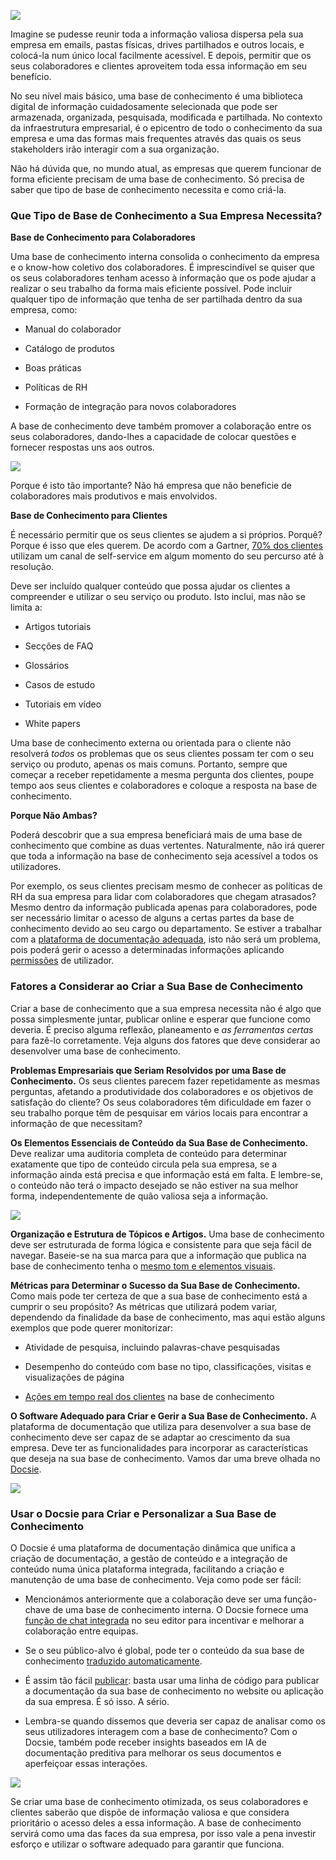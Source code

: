![](https://docsie-app-media.s3.amazonaws.com/image/7093/doc_ULxUK3nJlSUujhpeo/fgdkkvoukhpdltavfjsp)

Imagine se pudesse reunir toda a informação valiosa dispersa pela sua empresa em emails, pastas físicas, drives partilhados e outros locais, e colocá-la num único local facilmente acessível. E depois, permitir que os seus colaboradores e clientes aproveitem toda essa informação em seu benefício.

No seu nível mais básico, uma base de conhecimento é uma biblioteca digital de informação cuidadosamente selecionada que pode ser armazenada, organizada, pesquisada, modificada e partilhada. No contexto da infraestrutura empresarial, é o epicentro de todo o conhecimento da sua empresa e uma das formas mais frequentes através das quais os seus stakeholders irão interagir com a sua organização.

Não há dúvida que, no mundo atual, as empresas que querem funcionar de forma eficiente precisam de uma base de conhecimento. Só precisa de saber que tipo de base de conhecimento necessita e como criá-la.



### Que Tipo de Base de Conhecimento a Sua Empresa Necessita?

**Base de Conhecimento para Colaboradores**

Uma base de conhecimento interna consolida o conhecimento da empresa e o know-how coletivo dos colaboradores. É imprescindível se quiser que os seus colaboradores tenham acesso à informação que os pode ajudar a realizar o seu trabalho da forma mais eficiente possível. Pode incluir qualquer tipo de informação que tenha de ser partilhada dentro da sua empresa, como:

* Manual do colaborador

* Catálogo de produtos

* Boas práticas

* Políticas de RH

* Formação de integração para novos colaboradores

A base de conhecimento deve também promover a colaboração entre os seus colaboradores, dando-lhes a capacidade de colocar questões e fornecer respostas uns aos outros.

![](https://docsie-app-media.s3.amazonaws.com/image/7093/doc_ULxUK3nJlSUujhpeo/smkjimvctbbblpexslsg)

Porque é isto tão importante? Não há empresa que não beneficie de colaboradores mais produtivos e mais envolvidos.



**Base de Conhecimento para Clientes**

É necessário permitir que os seus clientes se ajudem a si próprios. Porquê? Porque é isso que eles querem. De acordo com a Gartner, [70% dos clientes](https://www.gartner.com/smarterwithgartner/rethink-customer-service-strategy-drive-self-service/) utilizam um canal de self-service em algum momento do seu percurso até à resolução.

Deve ser incluído qualquer conteúdo que possa ajudar os clientes a compreender e utilizar o seu serviço ou produto. Isto inclui, mas não se limita a:

* Artigos tutoriais

* Secções de FAQ

* Glossários

* Casos de estudo

* Tutoriais em vídeo

* White papers

Uma base de conhecimento externa ou orientada para o cliente não resolverá *todos* os problemas que os seus clientes possam ter com o seu serviço ou produto, apenas os mais comuns. Portanto, sempre que começar a receber repetidamente a mesma pergunta dos clientes, poupe tempo aos seus clientes e colaboradores e coloque a resposta na base de conhecimento.

**Porque Não Ambas?**

Poderá descobrir que a sua empresa beneficiará mais de uma base de conhecimento que combine as duas vertentes. Naturalmente, não irá querer que toda a informação na base de conhecimento seja acessível a todos os utilizadores.

Por exemplo, os seus clientes precisam mesmo de conhecer as políticas de RH da sua empresa para lidar com colaboradores que chegam atrasados? Mesmo dentro da informação publicada apenas para colaboradores, pode ser necessário limitar o acesso de alguns a certas partes da base de conhecimento devido ao seu cargo ou departamento. Se estiver a trabalhar com a [plataforma de documentação adequada](https://portals.docsie.io/docsie/docsie-documentation/using-docsie/), isto não será um problema, pois poderá gerir o acesso a determinadas informações aplicando [permissões](https://portals.docsie.io/docsie/docsie-documentation/using-docsie/?doc=/workspace-administration/managing-and-understanding-permissions/) de utilizador.



### Fatores a Considerar ao Criar a Sua Base de Conhecimento

Criar a base de conhecimento que a sua empresa necessita não é algo que possa simplesmente juntar, publicar online e esperar que funcione como deveria. É preciso alguma reflexão, planeamento e *as ferramentas certas* para fazê-lo corretamente. Veja alguns dos fatores que deve considerar ao desenvolver uma base de conhecimento.

**Problemas Empresariais que Seriam Resolvidos por uma Base de Conhecimento.** Os seus clientes parecem fazer repetidamente as mesmas perguntas, afetando a produtividade dos colaboradores e os objetivos de satisfação do cliente? Os seus colaboradores têm dificuldade em fazer o seu trabalho porque têm de pesquisar em vários locais para encontrar a informação de que necessitam?

**Os Elementos Essenciais de Conteúdo da Sua Base de Conhecimento.** Deve realizar uma auditoria completa de conteúdo para determinar exatamente que tipo de conteúdo circula pela sua empresa, se a informação ainda está precisa e que informação está em falta. E lembre-se, o conteúdo não terá o impacto desejado se não estiver na sua melhor forma, independentemente de quão valiosa seja a informação.

![](https://docsie-app-media.s3.amazonaws.com/image/7093/doc_ULxUK3nJlSUujhpeo/zrqneyzfqyphryogrgrz)

**Organização e Estrutura de Tópicos e Artigos.** Uma base de conhecimento deve ser estruturada de forma lógica e consistente para que seja fácil de navegar. Baseie-se na sua marca para que a informação que publica na base de conhecimento tenha o [mesmo tom e elementos visuais](https://www.docsie.io/documentation/styling_guide/).

**Métricas para Determinar o Sucesso da Sua Base de Conhecimento.** Como mais pode ter certeza de que a sua base de conhecimento está a cumprir o seu propósito? As métricas que utilizará podem variar, dependendo da finalidade da base de conhecimento, mas aqui estão alguns exemplos que pode querer monitorizar:

* Atividade de pesquisa, incluindo palavras-chave pesquisadas

* Desempenho do conteúdo com base no tipo, classificações, visitas e visualizações de página

* [Ações em tempo real dos clientes](https://www.docsie.io/gather_feedback/) na base de conhecimento

**O Software Adequado para Criar e Gerir a Sua Base de Conhecimento.** A plataforma de documentação que utiliza para desenvolver a sua base de conhecimento deve ser capaz de se adaptar ao crescimento da sua empresa. Deve ter as funcionalidades para incorporar as características que deseja na sua base de conhecimento. Vamos dar uma breve olhada no [Docsie](https://portals.docsie.io/docsie/docsie-documentation/using-docsie/).

![](https://docsie-app-media.s3.amazonaws.com/image/7093/doc_ULxUK3nJlSUujhpeo/jogqsbhmvygmrsltjagl)

### Usar o Docsie para Criar e Personalizar a Sua Base de Conhecimento

O Docsie é uma plataforma de documentação dinâmica que unifica a criação de documentação, a gestão de conteúdo e a integração de conteúdo numa única plataforma integrada, facilitando a criação e manutenção de uma base de conhecimento. Veja como pode ser fácil:

* Mencionámos anteriormente que a colaboração deve ser uma função-chave de uma base de conhecimento interna. O Docsie fornece uma [função de chat integrada](https://www.docsie.io/markdown_editor/) no seu editor para incentivar e melhorar a colaboração entre equipas.

* Se o seu público-alvo é global, pode ter o conteúdo da sua base de conhecimento [traduzido automaticamente](https://www.docsie.io/self-writing-documentation/).

* É assim tão fácil [publicar](https://portals.docsie.io/docsie/docsie-documentation/publish-documentation-portal/): basta usar uma linha de código para publicar a documentação da sua base de conhecimento no website ou aplicação da sua empresa. É só isso. A sério.

* Lembra-se quando dissemos que deveria ser capaz de analisar como os seus utilizadores interagem com a base de conhecimento? Com o Docsie, também pode receber insights baseados em IA de documentação preditiva para melhorar os seus documentos e aperfeiçoar essas interações.

![](https://docsie-app-media.s3.amazonaws.com/image/7093/doc_ULxUK3nJlSUujhpeo/evgertppxkcxediwezzy)

Se criar uma base de conhecimento otimizada, os seus colaboradores e clientes saberão que dispõe de informação valiosa e que considera prioritário o acesso deles a essa informação. A base de conhecimento servirá como uma das faces da sua empresa, por isso vale a pena investir esforço e utilizar o software adequado para garantir que funciona.